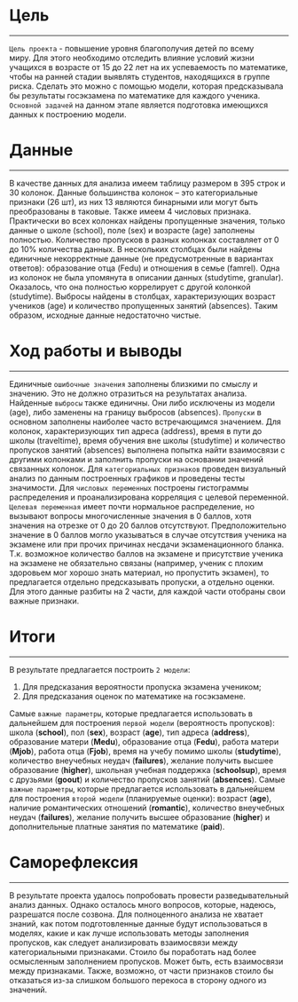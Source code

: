 Цель
=====================
***
`Цель проекта` - повышение уровня благополучия детей по всему миру. Для этого необходимо отследить влияние условий жизни учащихся в возрасте от 15 до 22 лет на их успеваемость по математике, чтобы на ранней стадии выявлять студентов, находящихся в группе риска.
Сделать это можно с помощью модели, которая предсказывала бы результаты госэкзамена по математике для каждого ученика. 
`Основной задачей` на данном этапе является подготовка имеющихся данных к построению модели.

Данные 
=====================
***
В качестве данных для анализа имеем таблицу размером в 395 строк и 30 колонок. Данные большинства колонок – это категориальные признаки (26 шт), из них 13 являются бинарными или могут быть преобразованы в таковые. Также имеем 4 числовых признака.
Практически во всех колонках найдены пропущенные значения, только данные о школе (school), поле (sex) и возрасте (age) заполнены полностью. Количество пропусков в разных колонках составляет от 0 до 10% количества данных.
В нескольких столбцах были найдены единичные некорректные данные (не предусмотренные в вариантах ответов): образование отца (Fedu) и отношения в семье (famrel).
Одна из колонок не была упомянута в описании данных (studytime, granular). Оказалось, что она полностью коррелирует c другой колонкой (studytime).
Выбросы найдены в столбцах, характеризующих возраст учеников (age) и количество пропущенных занятий (absences).
Таким образом, исходные данные недостаточно чистые.

Ход работы и выводы
=====================
***
Единичные `ошибочные значения` заполнены близкими по смыслу и значению. Это не должно отразиться на результатах анализа.
Найденные `выбросы` также единичны. Они либо исключены из модели (age), либо заменены на границу выбросов (absences).
`Пропуски` в основном заполнены наиболее часто встречающимся значением. Для колонок, характеризующих тип адреса (address), время в пути до школы (traveltime), время обучения вне школы (studytime) и количество пропусков занятий (absences) выполнена попытка найти взаимосвязи с другими колонками и заполнить пропуски на основании значений связанных колонок.
Для `категориальных признаков` проведен визуальный анализ по данным построенных графиков и проведены тесты значимости. Для `числовых переменных` построены гистограммы распределения и проанализирована корреляция с целевой переменной.
`Целевая переменная` имеет почти нормальное распределение, но вызывают вопросы многочисленные значения в 0 баллов, хотя значения на отрезке от 0 до 20 баллов отсутствуют. Предположительно значение в 0 баллов могло указываться в случае отсутствия ученика на экзамене или при прочих причинах несдачи экзаменационного бланка. Т.к. возможное количество баллов на экзамене и присутствие ученика на экзамене не обязательно связаны (например, ученик с плохим здоровьем мог хорошо знать материал, но пропустить экзамен), то предлагается отдельно предсказывать пропуски, а отдельно оценки. Для этого данные разбиты на 2 части, для каждой части отобраны свои важные признаки.

Итоги
=====================
***
В результате предлагается построить `2 модели`: 
1.	Для предсказания вероятности пропуска экзамена учеником;
2.	Для предсказания оценок по математике на госэкзамене.

Самые `важные параметры`, которые предлагается использовать в дальнейшем для построения `первой модели` (вероятность пропусков): школа (**school**), пол (**sex**), возраст (**age**), тип адреса (**address**), образование матери (**Medu**), образование отца (**Fedu**), работа матери (**Mjob**), работа отца (**Fjob**), время на учебу помимо школы (**studytime**), количество внеучебных неудач (**failures**), желание получить высшее образование (**higher**), школьная учебная поддержка (**schoolsup**), время с друзьями (**goout**) и количество пропусков занятий (**absences**).
Самые `важные параметры`, которые предлагается использовать в дальнейшем для построения `второй модели` (планируемые оценки): возраст (**age**), наличие романтических отношений (**romantic**), количество внеучебных неудач (**failures**), желание получить высшее образование (**higher**) и дополнительные платные занятия по математике (**paid**).

Саморефлексия
=====================
***
В результате проекта удалось попробовать провести разведывательный анализ данных. Однако осталось много вопросов, которые, надеюсь, разрешатся после созвона. Для полноценного анализа не хватает знаний, как потом подготовленные данные будут использоваться в моделях, какие и как лучше использовать методы заполнения пропусков, как следует анализировать взаимосвязи между категориальными признаками.
Стоило бы поработать над более осмысленным заполнением пропусков. Может быть, есть взаимосвязи между признаками. Также, возможно, от части признаков стоило бы отказаться из-за слишком большого перекоса в сторону одного из значений.
